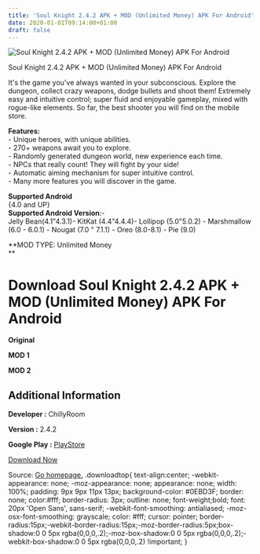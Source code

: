 ```yaml
---
title: 'Soul Knight 2.4.2 APK + MOD (Unlimited Money) APK For Android'
date: 2020-01-01T09:14:00+01:00
draft: false
---
```


![Soul Knight 2.4.2 APK + MOD (Unlimited Money) APK For Android](https://i1.wp.com/apkhome.net/wp-content/uploads/2020/01/Soul-Knight-2.4.2-APK-MOD-Unlimited-Money.png "Soul Knight 2.4.2 APK + MOD (Unlimited Money) APK For Android")

  

Soul Knight 2.4.2 APK + MOD (Unlimited Money) APK For Android

It's the game you've always wanted in your subconscious. Explore the dungeon, collect crazy weapons, dodge bullets and shoot them! Extremely easy and intuitive control; super fluid and enjoyable gameplay, mixed with rogue-like elements. So far, the best shooter you will find on the mobile store.

**Features:**  
\- Unique heroes, with unique abilities.  
\- 270+ weapons await you to explore.  
\- Randomly generated dungeon world, new experience each time.  
\- NPCs that really count! They will fight by your side!  
\- Automatic aiming mechanism for super intuitive control.  
\- Many more features you will discover in the game.

**Supported Android**  
{4.0 and UP}  
**Supported Android Version**:-  
Jelly Bean(4.1"4.3.1)- KitKat (4.4"4.4.4)- Lollipop (5.0"5.0.2) - Marshmallow (6.0 - 6.0.1) - Nougat (7.0 " 7.1.1) - Oreo (8.0-8.1) - Pie (9.0)

**MOD TYPE: Unlimited Money  
**

Download Soul Knight 2.4.2 APK + MOD (Unlimited Money) APK For Android
======================================================================

**Original**

**MOD 1**

**MOD 2**

Additional Information
----------------------

**Developer :** ChillyRoom

**Version :** 2.4.2

**Google Play :** [PlayStore](https://play.google.com/store/apps/details?id=com.ChillyRoom.DungeonShooter)

  

[Download Now](https://store4app.co/post/soul-knight-2-4-2-apk-mod-unlimited-money-apk-for-android_1577862280)

  
Source: [Go homepage.](https://store4app.co/post/soul-knight-2-4-2-apk-mod-unlimited-money-apk-for-android_1577862280) .downloadtop{ text-align:center; -webkit-appearance: none; -moz-appearance: none; appearance: none; width: 100%; padding: 9px 9px 11px 13px; background-color: #0EBD3F; border: none; color:#fff; border-radius: 3px; outline: none; font-weight;bold; font: 20px 'Open Sans', sans-serif; -webkit-font-smoothing: antialiased; -moz-osx-font-smoothing: grayscale; color: #fff; cursor: pointer; border-radius:15px;-webkit-border-radius:15px;-moz-border-radius:5px;box-shadow:0 0 5px rgba(0,0,0,.2);-moz-box-shadow:0 0 5px rgba(0,0,0,.2);-webkit-box-shadow:0 0 5px rgba(0,0,0,.2) !important; }